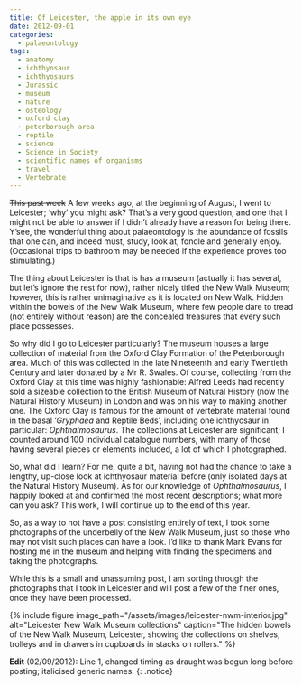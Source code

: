 ```yaml
---
title: Of Leicester, the apple in its own eye
date: 2012-09-01
categories:
  - palaeontology
tags:
  - anatomy
  - ichthyosaur
  - ichthyosaurs
  - Jurassic
  - museum
  - nature
  - osteology
  - oxford clay
  - peterborough area
  - reptile
  - science
  - Science in Society
  - scientific names of organisms
  - travel
  - Vertebrate
---
```

~~This past week~~ A few weeks ago, at the beginning of August, I went
to Leicester; ‘why’ you might ask? That’s a very good question, and one
that I might not be able to answer if I didn’t already have a reason for
being there. Y’see, the wonderful thing about palaeontology is the
abundance of fossils that one can, and indeed must, study, look at,
fondle and generally enjoy. (Occasional trips to bathroom may be needed
if the experience proves too stimulating.)

The thing about Leicester is that is has a museum (actually it has
several, but let’s ignore the rest for now), rather nicely titled the
New Walk Museum; however, this is rather unimaginative as it is located
on New Walk. Hidden within the bowels of the New Walk Museum, where few
people dare to tread (not entirely without reason) are the concealed
treasures that every such place possesses.

So why did I go to Leicester particularly? The museum houses a large
collection of material from the Oxford Clay Formation of the
Peterborough area. Much of this was collected in the late Nineteenth and
early Twentieth Century and later donated by a Mr R. Swales. Of course,
collecting from the Oxford Clay at this time was highly fashionable:
Alfred Leeds had recently sold a sizeable collection to the British
Museum of Natural History (now the Natural History Museum) in London and
was on his way to making another one. The Oxford Clay is famous for the
amount of vertebrate material found in the basal ‘_Gryphaea_ and Reptile
Beds’, including one ichthyosaur in particular: *Ophthalmosaurus*. The
collections at Leicester are significant; I counted around
100 individual catalogue numbers, with many of those having several
pieces or elements included, a lot of which I photographed.

So, what did I learn? For me, quite a bit, having not had the chance to
take a lengthy, up-close look at ichthyosaur material before (only
isolated days at the Natural History Museum). As for our knowledge of
*Ophthalmosaurus*, I happily looked at and confirmed the most recent
descriptions; what more can you ask? This work, I will continue up to
the end of this year.

So, as a way to not have a post consisting entirely of text, I took some
photographs of the underbelly of the New Walk Museum, just so those who
may not visit such places can have a look. I’d like to thank Mark Evans
for hosting me in the museum and helping with finding the specimens and
taking the photographs.

While this is a small and unassuming post, I am sorting through the
photographs that I took in Leicester and will post a few of the finer
ones, once they have been processed.

{% include figure image_path="/assets/images/leicester-nwm-interior.jpg" alt="Leicester New Walk Museum collections" caption="The hidden bowels of the New Walk Museum, Leicester, showing the collections on shelves, trolleys and in drawers in cupboards in stacks on rollers." %}

**Edit** (02/09/2012): Line 1, changed timing as draught was begun long before posting; italicised generic names.
{: .notice}

